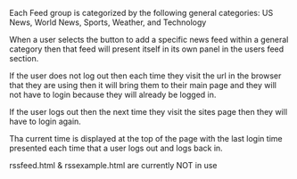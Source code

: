 
Each Feed group is categorized by the following general categories:
US News, World News, Sports, Weather, and Technology

When a user selects the button to add a specific news feed within a general category then that feed will present itself in its own panel in the users feed section.

If the user does not log out then each time they visit the url in the browser that they are using then it will bring them to their main page and they will not have to login because they will already be logged in.

If the user logs out then the next time they visit the sites page then they will have to login again.

Tha current time is displayed at the top of the page with the last login time presented each time that a user logs out and logs back in.

rssfeed.html & rssexample.html are currently NOT in use